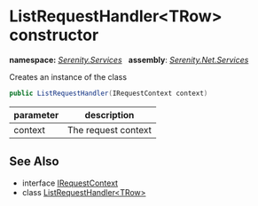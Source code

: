 # ListRequestHandler&lt;TRow&gt; constructor
**namespace:** *[Serenity.Services](../../README.md#serenity.services-namespace)*   **assembly**: *[Serenity.Net.Services](../../README.md)*

Creates an instance of the class

```csharp
public ListRequestHandler(IRequestContext context)
```

| parameter | description |
| --- | --- |
| context | The request context |

## See Also

* interface [IRequestContext](../IRequestContext.md)
* class [ListRequestHandler&lt;TRow&gt;](../ListRequestHandler-1.md)